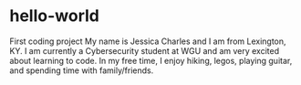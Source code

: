 # hello-world
First coding project
My name is Jessica Charles and I am from Lexington, KY.  I am currently a Cybersecurity student at WGU and am very excited about learning to code. In my free time, I enjoy hiking, legos, playing guitar, and spending time with family/friends. 
